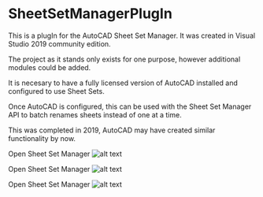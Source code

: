 # SheetSetManagerPlugIn
This is a plugIn for the AutoCAD Sheet Set Manager.
It was created in Visual Studio 2019 community edition. 

The project as it stands only exists for one purpose, however additional modules could be added.

It is necesary to have a fully licensed version of AutoCAD installed and configured to use Sheet Sets.

Once AutoCAD is configured, this can be used with the Sheet Set Manager API to batch renames sheets instead of one at a time.

This was completed in 2019, AutoCAD may have created similar functionality by now.

Open Sheet Set Manager
![alt text](https://github.com/FrostyDesigner/SheetSetManagerPlugIn/blob/master/SheetSet1.png", "Logo Title Text 1")

Open Sheet Set Manager
![alt text](https://github.com/FrostyDesigner/SheetSetManagerPlugIn/blob/master/SheetSet2.png, "Logo Title Text 1")

Open Sheet Set Manager
![alt text](https://github.com/FrostyDesigner/SheetSetManagerPlugIn/blob/master/SheetSet3.png, "Logo Title Text 1")
